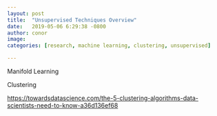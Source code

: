 ```yaml
---
layout: post
title:  "Unsupervised Techniques Overview"
date:   2019-05-06 6:29:38 -0800
author: conor
image: 
categories: [research, machine learning, clustering, unsupervised]

---
```




Manifold Learning

Clustering

https://towardsdatascience.com/the-5-clustering-algorithms-data-scientists-need-to-know-a36d136ef68